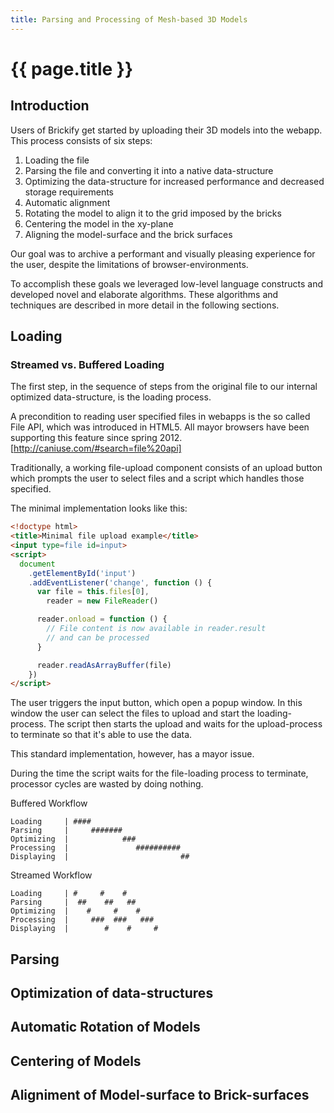 ```yaml
---
title: Parsing and Processing of Mesh-based 3D Models
---
```


# {{ page.title }}

## Introduction

Users of Brickify get started by uploading
their 3D models into the webapp.
This process consists of six steps:

1. Loading the file
1. Parsing the file and converting it into a native data-structure
1. Optimizing the data-structure for increased performance
  and decreased storage requirements
1. Automatic alignment
  1. Rotating the model to align it to the grid imposed by the bricks
  1. Centering the model in the xy-plane
  1. Aligning the model-surface and the brick surfaces


Our goal was to archive a performant and visually pleasing experience
for the user, despite the limitations of browser-environments.

To accomplish these goals we leveraged low-level language
constructs and developed novel and elaborate algorithms.
These algorithms and techniques are described in more detail
in the following sections.


## Loading

### Streamed vs. Buffered Loading

The first step, in the sequence of steps from the original
file to our internal optimized data-structure, is the loading process.

A precondition to reading user specified files in webapps
is the so called File API, which was introduced in HTML5.
All mayor browsers have been supporting this feature since spring 2012.
[http://caniuse.com/#search=file%20api]

Traditionally, a working file-upload component consists
of an upload button which prompts the user to select files
and a script which handles those specified.

The minimal implementation looks like this:

```html
<!doctype html>
<title>Minimal file upload example</title>
<input type=file id=input>
<script>
  document
    .getElementById('input')
    .addEventListener('change', function () {
      var file = this.files[0],
        reader = new FileReader()

      reader.onload = function () {
        // File content is now available in reader.result
        // and can be processed
      }

      reader.readAsArrayBuffer(file)
    })
</script>
```

The user triggers the input button, which open a popup window.
In this window the user can select the files to upload
and start the loading-process.
The script then starts the upload and waits for the upload-process
to terminate so that it's able to use the data.

This standard implementation, however, has a mayor issue.

During the time the script waits for the file-loading process
to terminate, processor cycles are wasted by doing nothing.

Buffered Workflow

```
Loading     | ####
Parsing     |     #######
Optimizing  |            ###
Processing  |               ##########
Displaying  |                         ##
```


Streamed Workflow

```
Loading     | #     #    #
Parsing     |  ##    ##   ##
Optimizing  |    #     #    #
Processing  |     ###  ###   ###
Displaying  |        #    #     #
```





## Parsing

## Optimization of data-structures

## Automatic Rotation of Models

## Centering of Models

## Aligniment of Model-surface to Brick-surfaces
